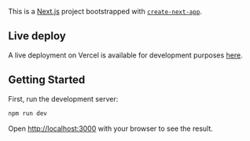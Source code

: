 This is a [Next.js](https://nextjs.org/) project bootstrapped with [`create-next-app`](https://github.com/vercel/next.js/tree/canary/packages/create-next-app).

## Live deploy

A live deployment on Vercel is available for development purposes [here](https://poddle.vercel.app).

## Getting Started

First, run the development server:

```bash
npm run dev
```

Open [http://localhost:3000](http://localhost:3000) with your browser to see the result.
